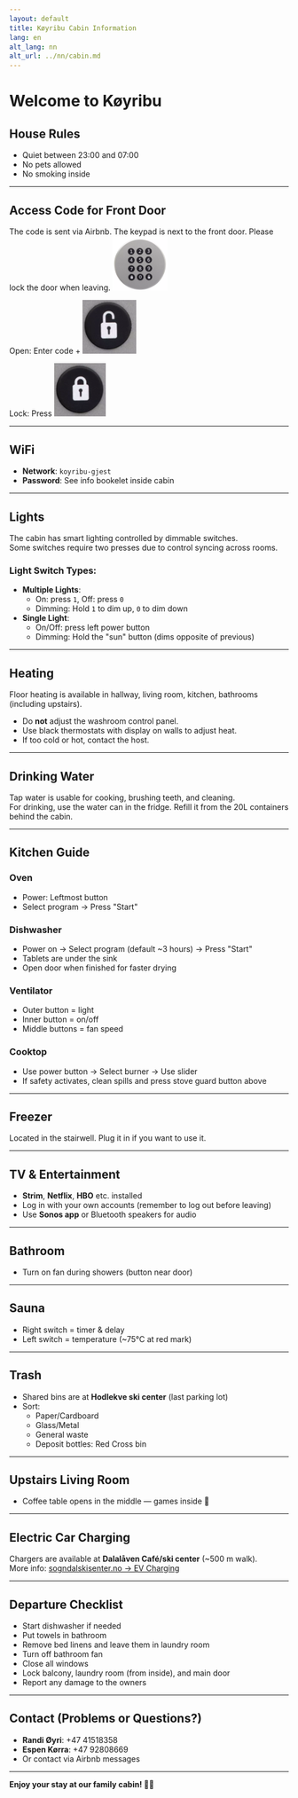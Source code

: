 ```yaml
---
layout: default
title: Køyribu Cabin Information
lang: en
alt_lang: nn
alt_url: ../nn/cabin.md
---
```


# Welcome to Køyribu

## House Rules
- Quiet between 23:00 and 07:00  
- No pets allowed  
- No smoking inside  

---

## Access Code for Front Door
The code is sent via Airbnb. The keypad is next to the front door. Please lock the door when leaving.
<img src="../img/info/door_keypad.png" alt="Keypad for front door" style="max-width:100px; height:auto;"/>

Open: Enter code + <img src="../img/info/door_open.png" alt="Keypad for front door"/>

Lock: Press <img src="../img/info/door_locked.png" alt="Keypad for front door"/>


---

## WiFi
- **Network**: `koyribu-gjest`  
- **Password**: See info bookelet inside cabin

---

## Lights
The cabin has smart lighting controlled by dimmable switches.  
Some switches require two presses due to control syncing across rooms.

### Light Switch Types:
- **Multiple Lights**:
  - On: press `1`, Off: press `0`  
  - Dimming: Hold `1` to dim up, `0` to dim down
- **Single Light**:
  - On/Off: press left power button  
  - Dimming: Hold the "sun" button (dims opposite of previous)

---

## Heating
Floor heating is available in hallway, living room, kitchen, bathrooms (including upstairs).

- Do **not** adjust the washroom control panel.
- Use black thermostats with display on walls to adjust heat.
- If too cold or hot, contact the host.

---

## Drinking Water
Tap water is usable for cooking, brushing teeth, and cleaning.  
For drinking, use the water can in the fridge. Refill it from the 20L containers behind the cabin.

---

## Kitchen Guide

### Oven
- Power: Leftmost button  
- Select program → Press "Start"

### Dishwasher
- Power on → Select program (default ~3 hours) → Press "Start"  
- Tablets are under the sink  
- Open door when finished for faster drying  

### Ventilator
- Outer button = light  
- Inner button = on/off  
- Middle buttons = fan speed  

### Cooktop
- Use power button → Select burner → Use slider  
- If safety activates, clean spills and press stove guard button above

---

## Freezer
Located in the stairwell. Plug it in if you want to use it.

---

## TV & Entertainment
- **Strim**, **Netflix**, **HBO** etc. installed  
- Log in with your own accounts (remember to log out before leaving)  
- Use **Sonos app** or Bluetooth speakers for audio  

---

## Bathroom
- Turn on fan during showers (button near door)

---

## Sauna
- Right switch = timer & delay  
- Left switch = temperature (~75°C at red mark)

---

## Trash
- Shared bins are at **Hodlekve ski center** (last parking lot)  
- Sort:
  - Paper/Cardboard  
  - Glass/Metal  
  - General waste  
  - Deposit bottles: Red Cross bin  

---

## Upstairs Living Room
- Coffee table opens in the middle — games inside 🎲

---

## Electric Car Charging
Chargers are available at **Dalalåven Café/ski center** (~500 m walk).  
More info: [sogndalskisenter.no → EV Charging](https://en.sogndalskisenter.no/aktuelt/elbil-lading-i-rindabotn)

---

## Departure Checklist
- Start dishwasher if needed  
- Put towels in bathroom  
- Remove bed linens and leave them in laundry room  
- Turn off bathroom fan  
- Close all windows  
- Lock balcony, laundry room (from inside), and main door  
- Report any damage to the owners

---

## Contact (Problems or Questions?)
- **Randi Øyri**: +47 41518358  
- **Espen Kørra**: +47 92808669  
- Or contact via Airbnb messages

---

**Enjoy your stay at our family cabin! 🌲🏡**
